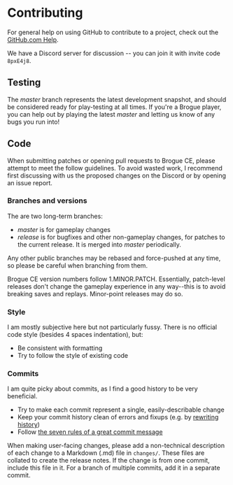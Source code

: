 Contributing
============

For general help on using GitHub to contribute to a project, check out the
[GitHub.com Help][1].

We have a Discord server for discussion -- you can join it with invite code
`8pxE4j8`.

## Testing

The *master* branch represents the latest development snapshot, and should be
considered ready for play-testing at all times. If you're a Brogue player, you
can help out by playing the latest *master* and letting us know of any bugs you
run into!

## Code

When submitting patches or opening pull requests to Brogue CE, please
attempt to meet the follow guidelines. To avoid wasted work, I recommend
first discussing with us the proposed changes on the Discord or by opening
an issue report.

### Branches and versions

The are two long-term branches:

* *master* is for gameplay changes
* *release* is for bugfixes and other non-gameplay changes, for patches to the
  current release. It is merged into *master* periodically.

Any other public branches may be rebased and force-pushed at any time, so please
be careful when branching from them.

Brogue CE version numbers follow 1.MINOR.PATCH. Essentially, patch-level
releases don't change the gameplay experience in any way--this is to avoid
breaking saves and replays. Minor-point releases may do so.

### Style

I am mostly subjective here but not particularly fussy. There is no official
code style (besides 4 spaces indentation), but:

- Be consistent with formatting
- Try to follow the style of existing code

### Commits

I am quite picky about commits, as I find a good history to be very beneficial.

- Try to make each commit represent a single, easily-describable change
- Keep your commit history clean of errors and fixups (e.g. by [rewriting
history][2])
- Follow [the seven rules of a great commit message][3]

When making user-facing changes, please add a non-technical description of each
change to a Markdown (.md) file in `changes/`. These files are collated to
create the release notes. If the change is from one commit, include this file in
it. For a branch of multiple commits, add it in a separate commit.

[1]: https://help.github.com/en/github
[2]: https://git-scm.com/book/en/v2/Git-Tools-Rewriting-History
[3]: https://chris.beams.io/posts/git-commit/#seven-rules
